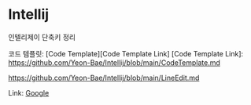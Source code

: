 # Intellij
인텔리제이 단축키 정리


코드 템플릿: [Code Template][Code Template Link]
[Code Template Link]: https://github.com/Yeon-Bae/Intellij/blob/main/CodeTemplate.md




https://github.com/Yeon-Bae/Intellij/blob/main/LineEdit.md



Link: [Google][googlelink]

[googlelink]: https://google.com "Go google"

